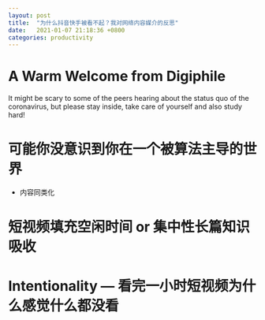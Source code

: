 ```yaml
---
layout: post
title:  "为什么抖音快手被看不起？我对网络内容媒介的反思"
date:   2021-01-07 21:18:36 +0800
categories: productivity
---
```


# A Warm Welcome from Digiphile

It might be scary to some of the peers hearing about the status quo of the coronavirus, but please stay inside, take care of yourself and also study hard! 

# 可能你没意识到你在一个被算法主导的世界

- 内容同类化

# 短视频填充空闲时间 or 集中性长篇知识吸收

# Intentionality — 看完一小时短视频为什么感觉什么都没看